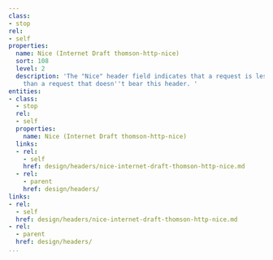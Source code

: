 ```yaml
---
class:
- stop
rel:
- self
properties:
  name: Nice (Internet Draft thomson-http-nice)
  sort: 108
  level: 2
  description: 'The "Nice" header field indicates that a request is less important
    than a request that doesn''t bear this header. '
entities:
- class:
  - stop
  rel:
  - self
  properties:
    name: Nice (Internet Draft thomson-http-nice)
  links:
  - rel:
    - self
    href: design/headers/nice-internet-draft-thomson-http-nice.md
  - rel:
    - parent
    href: design/headers/
links:
- rel:
  - self
  href: design/headers/nice-internet-draft-thomson-http-nice.md
- rel:
  - parent
  href: design/headers/
...
```

